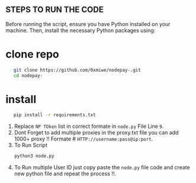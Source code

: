 ## STEPS TO RUN THE CODE 

Before running the script, ensure you have Python installed on your machine. Then, install the necessary Python packages using:
# clone repo
 ```sh
    git clone https://github.com/0xmiwe/nodepay-.git 
    cd nodepay-
 ```
# install 
```sh
   pip install -r requirements.txt
```
1. Replace `NP TOken` list in correct formate in `node.py` File Line ```9```.
2. Dont Forget to add multiple proxies in the proxy.txt file you can add 1000+ proxy !! Formate # `HTTP://username:pass@ip:port`.
3. To Run Script
   ```sh
   python3 node.py
   ``` 
4. To Run multiple User ID just copy paste the `node.py` file code and create new python file and repeat the process !!.
